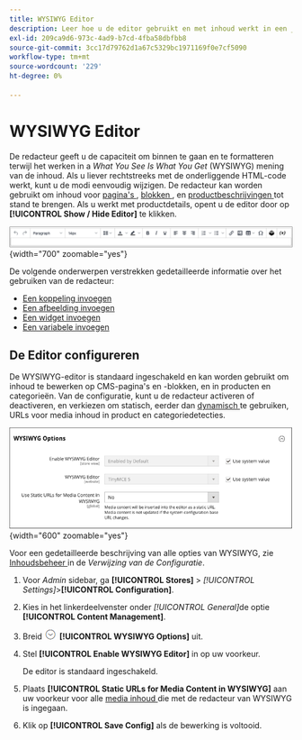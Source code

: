 ```yaml
---
title: WYSIWYG Editor
description: Leer hoe u de editor gebruikt en met inhoud werkt in een _What You See Is What You Get_ (WYSIWYG) weergave.
exl-id: 209ca9d6-973c-4ad9-b7cd-4fba58dbfbb8
source-git-commit: 3cc17d79762d1a67c5329bc1971169f0e7cf5090
workflow-type: tm+mt
source-wordcount: '229'
ht-degree: 0%

---
```


# WYSIWYG Editor

De redacteur geeft u de capaciteit om binnen te gaan en te formatteren terwijl het werken in a _What You See Is What You Get_ (WYSIWYG) mening van de inhoud. Als u liever rechtstreeks met de onderliggende HTML-code werkt, kunt u de modi eenvoudig wijzigen. De redacteur kan worden gebruikt om inhoud voor [ pagina&#39;s ](pages.md), [ blokken ](blocks.md), en [ productbeschrijvingen ](../catalog/product-content.md) tot stand te brengen. Als u werkt met productdetails, opent u de editor door op **[!UICONTROL Show / Hide Editor]** te klikken.

![ de toolbar van de Redacteur ](./assets/editor-toolbar.png){width="700" zoomable="yes"}

De volgende onderwerpen verstrekken gedetailleerde informatie over het gebruiken van de redacteur:

- [Een koppeling invoegen](editor-insert-link.md)
- [Een afbeelding invoegen](editor-insert-image.md)
- [Een widget invoegen](editor-widget.md)
- [Een variabele invoegen](editor-insert-variable.md)

## De Editor configureren

De WYSIWYG-editor is standaard ingeschakeld en kan worden gebruikt om inhoud te bewerken op CMS-pagina&#39;s en -blokken, en in producten en categorieën. Van de configuratie, kunt u de redacteur activeren of deactiveren, en verkiezen om statisch, eerder dan [ dynamisch ](../catalog/catalog-urls.md#dynamic-url) te gebruiken, URLs voor media inhoud in product en categoriedetecties.

![ de Opties van WYSIWYG ](./assets/content-management-wysiwyg-options.png){width="600" zoomable="yes"}

Voor een gedetailleerde beschrijving van alle opties van WYSIWYG, zie [ Inhoudsbeheer ](../configuration-reference/general/content-management.md) in de _Verwijzing van de Configuratie_.

1. Voor _Admin_ sidebar, ga **[!UICONTROL Stores]** > _[!UICONTROL Settings]_>**[!UICONTROL Configuration]**.

1. Kies in het linkerdeelvenster onder _[!UICONTROL General]_&#x200B;de optie **[!UICONTROL Content Management]**.

1. Breid ![ selecteur van de Uitbreiding ](../assets/icon-display-expand.png) **[!UICONTROL WYSIWYG Options]** uit.

1. Stel **[!UICONTROL Enable WYSIWYG Editor]** in op uw voorkeur.

   De editor is standaard ingeschakeld.

1. Plaats **[!UICONTROL Static URLs for Media Content in WYSIWYG]** aan uw voorkeur voor alle [ media inhoud ](../catalog/catalog-urls.md#static-url) die met de redacteur van WYSIWYG is ingegaan.

1. Klik op **[!UICONTROL Save Config]** als de bewerking is voltooid.
